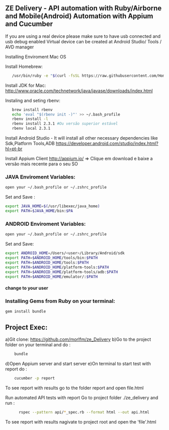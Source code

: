 ## ZE Delivery - API automation with Ruby/Airborne and Mobile(Android) Automation with Appium and Cucumber

If you are using a real device please make sure to have usb connected and usb debug enabled
Virtual device can be created at Android Studio/ Tools / AVD manager

Installing Enviroment Mac OS

Install Homebrew:
```bash
   /usr/bin/ruby -e "$(curl -fsSL https://raw.githubusercontent.com/Homebrew/install/master/install)"
```
Install JDK for Mac:
   http://www.oracle.com/technetwork/java/javase/downloads/index.html

Instaling and seting rbenv:
```bash
   brew install rbenv
   echo 'eval "$(rbenv init -)"' >> ~/.bash_profile
   rbenv install -l
   rbenv install 2.3.1 #Ou versão superior estável
   rbenv local 2.3.1
 ```

Install Android Studio - It will install all other necessary dependencies like Sdk,Platform Tools,ADB
   https://developer.android.com/studio/index.html?hl=pt-br

Install Appium Client
   http://appium.io/ => Clique em download e baixe a versão mais recente para o seu SO

### JAVA Enviroment Variables:

```bash
open your ~/.bash_profile or ~/.zshrc_profile
```
Set and Save :
```bash
export JAVA_HOME=$(/usr/libexec/java_home)
export PATH=$JAVA_HOME/bin:$PA
```
### ANDROID Enviroment Variables:
```bash
open your ~/.bash_profile or ~/.zshrc_profile
```
Set and Save:
```bash
export ANDROID_HOME=/Users/<user>/Library/Android/sdk
export PATH=$ANDROID_HOME/tools/bin:$PATH
export PATH=$ANDROID_HOME/tools:$PATH
export PATH=$ANDROID_HOME/platform-tools:$PATH
export PATH=$ANDROID_HOME/platform-tools/adb:$PATH
export PATH=$ANDROID_HOME/emulator/:$PATH
```
#### <user> change to your user


### Installing Gems from Ruby on your terminal:

```bash
gem install bundle
```

## Project Exec:

a)Git clone: https://github.com/morlfm/ze_Delivery
b)Go to the project folder on your terminal and do :
```bash
    bundle
```

d)Open Appium server and start server
e)On terminal to start test with report do :

```bash
    cucumber -p report
```

To see report with results go to the folder report and open file.html


Run automated API tests with report
    Go to project folder ./ze_delivery and run :
```bash
      rspec --pattern api/*_spec.rb --format html --out api.html
```

To see report with results nagivate to project root and open the 'file'.html
